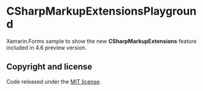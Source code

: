 # CSharpMarkupExtensionsPlayground

Xamarin.Forms sample to show the new **CSharpMarkupExtensions** feature included in 4.6 preview version.

## Copyright and license

Code released under the [MIT license](https://opensource.org/licenses/MIT).